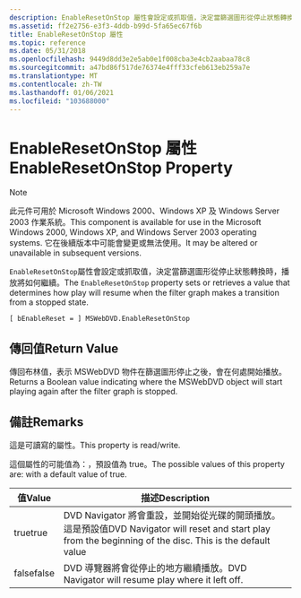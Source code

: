 ```yaml
---
description: EnableResetOnStop 屬性會設定或抓取值，決定當篩選圖形從停止狀態轉換時，播放將如何繼續。
ms.assetid: ff2e2756-e3f3-4ddb-b99d-5fa65ec67f6b
title: EnableResetOnStop 屬性
ms.topic: reference
ms.date: 05/31/2018
ms.openlocfilehash: 9449d8dd3e2e5ab0e1f008cba3e4cb2aabaa78c8
ms.sourcegitcommit: a47bd86f517de76374e4fff33cfeb613eb259a7e
ms.translationtype: MT
ms.contentlocale: zh-TW
ms.lasthandoff: 01/06/2021
ms.locfileid: "103688000"
---
```

# <a name="enableresetonstop-property"></a><span data-ttu-id="86355-103">EnableResetOnStop 屬性</span><span class="sxs-lookup"><span data-stu-id="86355-103">EnableResetOnStop Property</span></span>

> [!Note]  
> <span data-ttu-id="86355-104">此元件可用於 Microsoft Windows 2000、Windows XP 及 Windows Server 2003 作業系統。</span><span class="sxs-lookup"><span data-stu-id="86355-104">This component is available for use in the Microsoft Windows 2000, Windows XP, and Windows Server 2003 operating systems.</span></span> <span data-ttu-id="86355-105">它在後續版本中可能會變更或無法使用。</span><span class="sxs-lookup"><span data-stu-id="86355-105">It may be altered or unavailable in subsequent versions.</span></span>

 

<span data-ttu-id="86355-106">`EnableResetOnStop`屬性會設定或抓取值，決定當篩選圖形從停止狀態轉換時，播放將如何繼續。</span><span class="sxs-lookup"><span data-stu-id="86355-106">The `EnableResetOnStop` property sets or retrieves a value that determines how play will resume when the filter graph makes a transition from a stopped state.</span></span>

``` syntax
[ bEnableReset = ] MSWebDVD.EnableResetOnStop
```

## <a name="return-value"></a><span data-ttu-id="86355-107">傳回值</span><span class="sxs-lookup"><span data-stu-id="86355-107">Return Value</span></span>

<span data-ttu-id="86355-108">傳回布林值，表示 MSWebDVD 物件在篩選圖形停止之後，會在何處開始播放。</span><span class="sxs-lookup"><span data-stu-id="86355-108">Returns a Boolean value indicating where the MSWebDVD object will start playing again after the filter graph is stopped.</span></span>

## <a name="remarks"></a><span data-ttu-id="86355-109">備註</span><span class="sxs-lookup"><span data-stu-id="86355-109">Remarks</span></span>

<span data-ttu-id="86355-110">這是可讀寫的屬性。</span><span class="sxs-lookup"><span data-stu-id="86355-110">This property is read/write.</span></span>

<span data-ttu-id="86355-111">這個屬性的可能值為：，預設值為 true。</span><span class="sxs-lookup"><span data-stu-id="86355-111">The possible values of this property are: with a default value of true.</span></span>



| <span data-ttu-id="86355-112">值</span><span class="sxs-lookup"><span data-stu-id="86355-112">Value</span></span> | <span data-ttu-id="86355-113">描述</span><span class="sxs-lookup"><span data-stu-id="86355-113">Description</span></span>                                                                                       |
|-------|---------------------------------------------------------------------------------------------------|
| <span data-ttu-id="86355-114">true</span><span class="sxs-lookup"><span data-stu-id="86355-114">true</span></span>  | <span data-ttu-id="86355-115">DVD Navigator 將會重設，並開始從光碟的開頭播放。這是預設值</span><span class="sxs-lookup"><span data-stu-id="86355-115">DVD Navigator will reset and start play from the beginning of the disc. This is the default value</span></span> |
| <span data-ttu-id="86355-116">false</span><span class="sxs-lookup"><span data-stu-id="86355-116">false</span></span> | <span data-ttu-id="86355-117">DVD 導覽器將會從停止的地方繼續播放。</span><span class="sxs-lookup"><span data-stu-id="86355-117">DVD Navigator will resume play where it left off.</span></span>                                                 |



 

 

 



